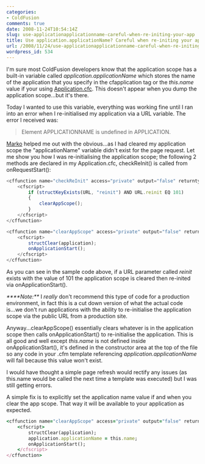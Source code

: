 ```yaml
---
categories:
- ColdFusion
comments: true
date: 2008-11-24T10:54:14Z
slug: use-applicationapplicationname-careful-when-re-initing-your-app
title: Use application.applicationName? Careful when re-initing your app
url: /2008/11/24/use-applicationapplicationname-careful-when-re-initing-your-app/
wordpress_id: 534
---
```


I'm sure most ColdFusion developers know that the application scope has a built-in variable called _application.applicationName_ which stores the name of the application that you specify in the cfapplication tag or the _this.name_ value if your using [Application.cfc](http://livedocs.adobe.com/coldfusion/8/htmldocs/help.html?content=AppEvents_01.html). This doesn't appear when you dump the application scope...but it's there.

Today I wanted to use this variable, everything was working fine until I ran into an error when I re-initialised my application via a URL variable. The error I received was:

> Element APPLICATIONNAME is undefined in APPLICATION.

[Marko](http://www.lynchconsulting.com.au/blog/) helped me out with the obvious...as I had cleared my application scope the "applicationName" variable didn't exist for the page request. Let me show you how I was re-initialising the application scope; the following 2 methods are declared in my Application.cfc, checkReInit() is called from onRequestStart():

``` javascript
<cffunction name="checkReInit" access="private" output="false" returntype="void">
	<cfscript>		
		if (structKeyExists(URL, "reinit") AND URL.reinit EQ 101)
		{
			clearAppScope();
		}		
	</cfscript>
</cffunction>

<cffunction name="clearAppScope" access="private" output="false" returnType="void">
	<cfscript>		
		structClear(application);
		onApplicationStart();		
	</cfscript>
</cffunction>
```

As you can see in the sample code above, if a URL parameter called _reinit_ exists with the value of 101 the application scope is cleared then re-inited via onApplicationStart().

_****Note:**_ I _really_ don't recommend this type of code for a production environment, in fact this is a cut down version of what the actual code is...we don't run applications with the ability to re-initialise the application scope via the public URL from a production site.

Anyway...clearAppScope() essentially clears whatever is in the application scope then calls onApplicationStart() to re-initialise the application. This is all good and well except _this.name_ is not defined inside onApplicationStart(), it's defined in the constructor area at the top of the file so any code in your .cfm template referencing _application.applicationName_ will fail because this value won't exist.

I would have thought a simple page refresh would rectify any issues (as this.name would be called the next time a template was executed) but I was still getting errors.

A simple fix is to explicitly set the application name value if and when you clear the app scope. That way it will be available to your application as expected.

``` ruby
<cffunction name="clearAppScope" access="private" output="false" returnType="void">
	<cfscript>		
		structClear(application);
		application.applicationName = this.name;
		onApplicationStart();		
	</cfscript>
</cffunction>
```
